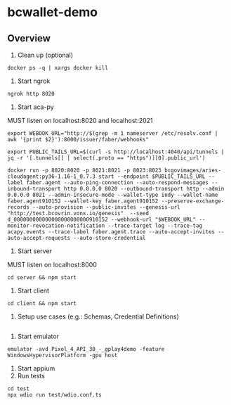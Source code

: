 # bcwallet-demo
## Overview
1. Clean up (optional)
```
docker ps -q | xargs docker kill
```

1. Start ngrok
```
ngrok http 8020
```

1. Start aca-py

MUST listen on localhost:8020 and localhost:2021
```
export WEBOOK_URL="http://$(grep -m 1 nameserver /etc/resolv.conf | awk '{print $2}'):8000/issuer/faber/webhooks"

export PUBLIC_TAILS_URL=$(curl -s http://localhost:4040/api/tunnels | jq -r '[.tunnels[] | select(.proto == "https")][0].public_url')

docker run -p 8020:8020 -p 8021:8021 -p 8023:8023 bcgovimages/aries-cloudagent:py36-1.16-1_0.7.3 start --endpoint $PUBLIC_TAILS_URL --label faber.agent --auto-ping-connection --auto-respond-messages --inbound-transport http 0.0.0.0 8020 --outbound-transport http --admin 0.0.0.0 8021 --admin-insecure-mode --wallet-type indy --wallet-name faber.agent910152 --wallet-key faber.agent910152 --preserve-exchange-records --auto-provision --public-invites --genesis-url "http://test.bcovrin.vonx.io/genesis"  --seed d_000000000000000000000000910152 --webhook-url "$WEBOOK_URL" --monitor-revocation-notification --trace-target log --trace-tag acapy.events --trace-label faber.agent.trace --auto-accept-invites --auto-accept-requests --auto-store-credential
```

1. Start server

MUST listen on localhost:8000
```
cd server && npm start
```

1. Start client
```
cd client && npm start
```

1. Setup use cases (e.g.: Schemas, Credential Definitions)
```
```

1. Start emulator
```
emulator -avd Pixel_4_API_30_-_gplay4demo -feature WindowsHypervisorPlatform -gpu host
```

1. Start appium
1. Run tests
```
cd test
npx wdio run test/wdio.conf.ts
```
